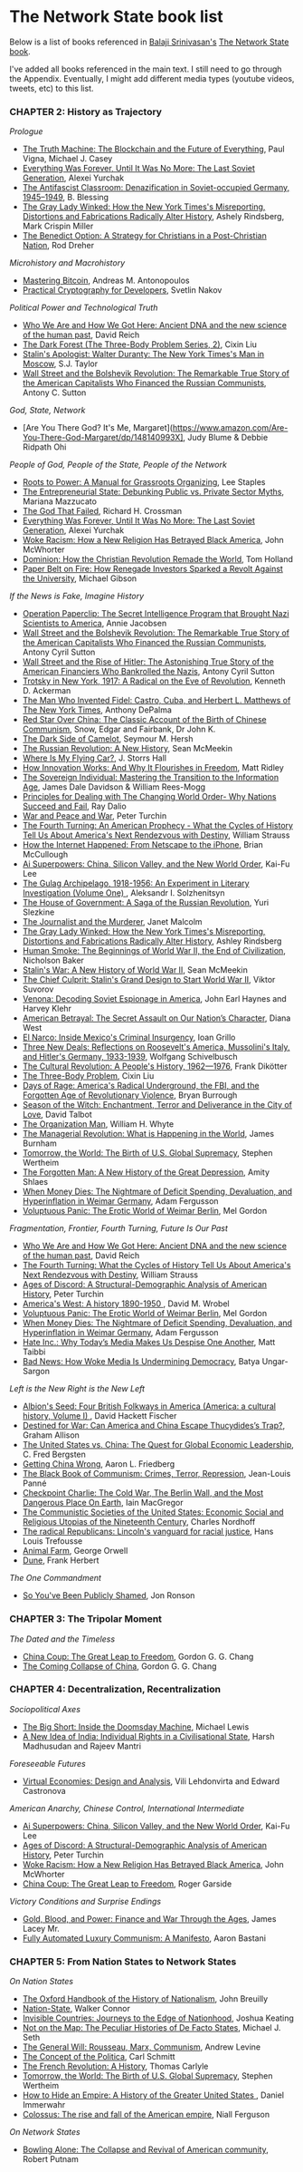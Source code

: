 # The Network State book list
Below is a list of books referenced in [Balaji Srinivasan's](https://twitter.com/balajis) [The Network State book](https://thenetworkstate.com/). 

I've added all books referenced in the main text. I still need to go through the Appendix. Eventually, I might add different media types (youtube videos, tweets, etc) to this list.

### CHAPTER 2: History as Trajectory
*Prologue*
- [The Truth Machine: The Blockchain and the Future of Everything](https://www.amazon.com/Truth-Machine-Blockchain-Future-Everything/dp/1250114578), Paul Vigna, Michael J. Casey
- [Everything Was Forever, Until It Was No More: The Last Soviet Generation](https://press.princeton.edu/books/paperback/9780691121178/everything-was-forever-until-it-was-no-more), Alexei Yurchak
- [The Antifascist Classroom: Denazification in Soviet-occupied Germany, 1945–1949](https://www.amazon.com/Antifascist-Classroom-Denazification-Soviet-occupied-1945-1949/dp/0230107303), B. Blessing 
- [The Gray Lady Winked: How the New York Times's Misreporting, Distortions and Fabrications Radically Alter History](https://www.amazon.com/Gray-Lady-Winked-Misreporting-Fabrications/dp/1736703307), Ashely Rindsberg, Mark Crispin Miller
- [The Benedict Option: A Strategy for Christians in a Post-Christian Nation](https://www.amazon.com/Benedict-Option-Strategy-Christians-Post-Christian/dp/0735213291), Rod Dreher

*Microhistory and Macrohistory*
- [Mastering Bitcoin](https://www.oreilly.com/library/view/mastering-bitcoin/9781491902639/?_gl=1*992x17*_ga*ODc1NzA1MTE1LjE2Njk3NzY2Nzk.*_ga_092EL089CH*MTY2OTc3NjY3OS4xLjAuMTY2OTc3Njc0Ni42MC4wLjA.), Andreas M. Antonopoulos
- [Practical Cryptography for Developers](https://cryptobook.nakov.com/), Svetlin Nakov

*Political Power and Technological Truth*
- [Who We Are and How We Got Here: Ancient DNA and the new science of the human past](https://www.amazon.com/dp/B07DKCRXYB), David Reich
- [The Dark Forest (The Three-Body Problem Series, 2)](https://www.amazon.com/Dark-Forest-Remembrance-Earths-Past/dp/0765386690), Cixin Liu 
- [Stalin's Apologist: Walter Duranty: The New York Times's Man in Moscow](https://www.amazon.com/Stalins-Apologist-Walter-Duranty-Timess/dp/0195057007), S.J. Taylor
- [Wall Street and the Bolshevik Revolution: The Remarkable True Story of the American Capitalists Who Financed the Russian Communists](https://www.amazon.com/Wall-Street-Bolshevik-Revolution-Capitalists/dp/190557035X), Antony C. Sutton

*God, State, Network*
- [Are You There God? It's Me, Margaret](https://www.amazon.com/Are-You-There-God-Margaret/dp/148140993X], Judy Blume & Debbie Ridpath Ohi 

*People of God, People of the State, People of the Network*
- [Roots to Power: A Manual for Grassroots Organizing](https://www.amazon.com/Roots-Power-Manual-Grassroots-Organizing/dp/1440833710), Lee Staples
- [The Entrepreneurial State: Debunking Public vs. Private Sector Myths](https://www.amazon.com/Entrepreneurial-State-Debunking-Private-Economics/dp/0857282522), Mariana Mazzucato
- [The God That Failed](https://www.amazon.com/God-That-Failed-Richard-Crossman/dp/0231123957), Richard H. Crossman 
- [Everything Was Forever, Until It Was No More: The Last Soviet Generation](https://press.princeton.edu/books/paperback/9780691121178/everything-was-forever-until-it-was-no-more), Alexei Yurchak
- [Woke Racism: How a New Religion Has Betrayed Black America](https://www.amazon.com/dp/B095JLK96B/ref=dp-kindle-redirect?_encoding=UTF8&btkr=1), John McWhorter
- [Dominion: How the Christian Revolution Remade the World](https://www.amazon.com/dp/B07NVT2WC3), Tom Holland
- [Paper Belt on Fire: How Renegade Investors Sparked a Revolt Against the University](https://www.amazon.com/dp/B099FZR4C3/), Michael Gibson 

*If the News is Fake, Imagine History*
- [Operation Paperclip: The Secret Intelligence Program that Brought Nazi Scientists to America](https://www.amazon.com/Operation-Paperclip-Intelligence-Program-Scientists/dp/031622104X), Annie Jacobsen
- [Wall Street and the Bolshevik Revolution: The Remarkable True Story of the American Capitalists Who Financed the Russian Communists](https://www.amazon.com/Wall-Street-Bolshevik-Revolution-Capitalists/dp/190557035X), Antony Cyril Sutton
- [Wall Street and the Rise of Hitler: The Astonishing True Story of the American Financiers Who Bankrolled the Nazis](https://www.amazon.com/dp/B07N9M85GX), Antony Cyril Sutton
- [Trotsky in New York, 1917: A Radical on the Eve of Revolution](https://www.amazon.com/dp/B01I8S7EX6/ref=dp-kindle-redirect?_encoding=UTF8&btkr=1), Kenneth D. Ackerman 
- [The Man Who Invented Fidel: Castro, Cuba, and Herbert L. Matthews of The New York Times](https://www.amazon.com/Man-Who-Invented-Fidel-Matthews/dp/1586484427), Anthony DePalma
- [Red Star Over China: The Classic Account of the Birth of Chinese Communism](https://www.amazon.com/Red-Star-Over-China-Communism/dp/1611855128), Snow, Edgar and Fairbank, Dr John K.
- [The Dark Side of Camelot](https://www.amazon.com/Dark-Side-Camelot-Seymour-Hersh/dp/0316360678), Seymour M. Hersh
- [The Russian Revolution: A New History](https://www.amazon.com/dp/B06Y1LTB6V), Sean McMeekin
- [Where Is My Flying Car?](https://www.amazon.com/Where-Flying-Car-Storrs-Hall/dp/1953953182), J. Storrs Hall 
- [How Innovation Works: And Why It Flourishes in Freedom](https://www.amazon.com/How-Innovation-Works-Flourishes-Freedom/dp/0062916599), Matt Ridley
- [The Sovereign Individual: Mastering the Transition to the Information Age](https://www.amazon.com/Sovereign-Individual-Mastering-Transition-Information/dp/0684832720), James Dale Davidson & William Rees-Mogg
- [Principles for Dealing with The Changing World Order- Why Nations Succeed and Fail](https://economicprinciples.org/), Ray Dalio 
- [War and Peace and War](https://www.penguinrandomhouse.com/books/299306/war-and-peace-and-war-by-peter-turchin/), Peter Turchin
- [The Fourth Turning: An American Prophecy - What the Cycles of History Tell Us About America's Next Rendezvous with Destiny](https://www.amazon.com/Fourth-Turning-American-Prophecy-Rendezvous/dp/0767900464), William Strauss 
- [How the Internet Happened: From Netscape to the iPhone](https://www.amazon.com/How-Internet-Happened-Netscape-iPhone/dp/1631493078), Brian McCullough
- [Ai Superpowers: China, Silicon Valley, and the New World Order](https://www.amazon.com/AI-Superpowers-China-Silicon-Valley/dp/132854639X), Kai-Fu Lee
- [The Gulag Archipelago, 1918-1956: An Experiment in Literary Investigation (Volume One) ](https://www.amazon.com/Gulag-Archipelago-1918-1956-Experiment-Investigation/dp/0813332893), Aleksandr I. Solzhenitsyn
- [The House of Government: A Saga of the Russian Revolution](https://press.princeton.edu/books/hardcover/9780691176949/the-house-of-government), Yuri Slezkine
- [The Journalist and the Murderer](https://www.amazon.com/Journalist-Murderer-Janet-Malcolm/dp/0679731830), Janet Malcolm
- [The Gray Lady Winked: How the New York Times's Misreporting, Distortions and Fabrications Radically Alter History](https://www.amazon.com/Gray-Lady-Winked-Misreporting-Fabrications/dp/1736703307), Ashley Rindsberg 
- [Human Smoke: The Beginnings of World War II, the End of Civilization](https://www.simonandschuster.com/books/Human-Smoke/Nicholson-Baker/9781416572466), Nicholson Baker
- [Stalin's War: A New History of World War II](https://www.amazon.com/Stalins-War-New-History-World/dp/1541672798), Sean McMeekin
- [The Chief Culprit: Stalin's Grand Design to Start World War II](https://www.amazon.com/Chief-Culprit-Stalins-Grand-Design/dp/1591148065), Viktor Suvorov
- [Venona: Decoding Soviet Espionage in America](https://yalebooks.yale.edu/book/9780300084627/venona/), John Earl Haynes and Harvey Klehr
- [American Betrayal: The Secret Assault on Our Nation’s Character](https://www.amazon.com/American-Betrayal-Assault-Nations-Character-ebook/dp/B008BU71BM), Diana West
- [El Narco: Inside Mexico's Criminal Insurgency](https://www.amazon.com/El-Narco-Mexicos-Criminal-Insurgency/dp/1608194019), Ioan Grillo 
- [Three New Deals: Reflections on Roosevelt's America, Mussolini's Italy, and Hitler's Germany, 1933-1939](https://www.amazon.com/Three-New-Deals-Reflections-Roosevelts/dp/0312427433), Wolfgang Schivelbusch
- [The Cultural Revolution: A People's History, 1962—1976](https://www.amazon.com/Cultural-Revolution-Peoples-History-1962-1976-ebook/dp/B01DNDPPH8), Frank Dikötter
- [The Three-Body Problem](https://www.amazon.com/dp/B00S8FCJCQ/ref=dp-kindle-redirect?_encoding=UTF8&btkr=1), Cixin Liu
- [Days of Rage: America's Radical Underground, the FBI, and the Forgotten Age of Revolutionary Violence](https://www.amazon.com/Days-Rage-Underground-Forgotten-Revolutionary/dp/0143107976), Bryan Burrough
- [Season of the Witch: Enchantment, Terror and Deliverance in the City of Love](https://www.amazon.com/Season-Witch-Enchantment-Terror-Deliverance-ebook/dp/B005C6FDFY), David Talbot 
- [The Organization Man](https://www.amazon.com/Organization-Man-William-H-Whyte/dp/0812218191), William H. Whyte
- [The Managerial Revolution: What is Happening in the World](https://www.amazon.com/Managerial-Revolution-What-Happening-World/dp/1839013184), James Burnham 
- [Tomorrow, the World: The Birth of U.S. Global Supremacy](https://www.hup.harvard.edu/catalog.php?isbn=9780674248663), Stephen Wertheim
- [The Forgotten Man: A New History of the Great Depression](https://www.amazon.com/Forgotten-Man-History-Great-Depression/dp/0060936428), Amity Shlaes 
- [When Money Dies: The Nightmare of Deficit Spending, Devaluation, and Hyperinflation in Weimar Germany](https://www.amazon.com/When-Money-Dies-Devaluation-Hyperinflation/dp/1586489941), Adam Fergusson
- [Voluptuous Panic: The Erotic World of Weimar Berlin](https://www.amazon.com/Voluptuous-Panic-Erotic-Weimar-Expanded/dp/0922915962), Mel Gordon

*Fragmentation, Frontier, Fourth Turning, Future Is Our Past*
- [Who We Are and How We Got Here: Ancient DNA and the new science of the human past](https://www.amazon.com/dp/B07DKCRXYB), David Reich 
- [The Fourth Turning: What the Cycles of History Tell Us About America's Next Rendezvous with Destiny](https://www.amazon.com/dp/B001RKFU4I/ref=dp-kindle-redirect?_encoding=UTF8&btkr=1), William Strauss
- [Ages of Discord: A Structural-Demographic Analysis of American History](https://www.amazon.com/dp/B06XDLT2C5/ref=dp-kindle-redirect?_encoding=UTF8&btkr=1), Peter Turchin
- [America's West: A history 1890-1950 ](https://www.cambridge.org/core/books/abs/americas-west/frontier-region-nation-and-crisis/7DBC94B2B475862998177B8F02B612A4#access-block), David M. Wrobel
- [Voluptuous Panic: The Erotic World of Weimar Berlin](https://www.amazon.com/Voluptuous-Panic-Erotic-Weimar-Expanded/dp/0922915962), Mel Gordon
- [When Money Dies: The Nightmare of Deficit Spending, Devaluation, and Hyperinflation in Weimar Germany](https://www.amazon.com/When-Money-Dies-Devaluation-Hyperinflation/dp/1586489941), Adam Fergusson
- [Hate Inc.: Why Today’s Media Makes Us Despise One Another](https://www.amazon.com/Hate-Inc-Todays-Despise-Another/dp/1949017257), Matt Taibbi
- [Bad News: How Woke Media Is Undermining Democracy](https://www.amazon.com/Bad-News-Media-Undermining-Democracy/dp/1641772069), Batya Ungar-Sargon 

*Left is the New Right is the New Left*
- [Albion's Seed: Four British Folkways in America (America: a cultural history, Volume I) ](https://www.amazon.com/Albions-Seed-British-Folkways-cultural/dp/0195069056), David Hackett Fischer
- [Destined for War: Can America and China Escape Thucydides’s Trap?](https://www.amazon.com/Destined-War-America-Escape-Thucydidess/dp/0544935276), Graham Allison
- [The United States vs. China: The Quest for Global Economic Leadership](https://www.amazon.com/United-States-vs-China-Leadership/dp/1509547355), C. Fred Bergsten
- [Getting China Wrong](https://www.amazon.com/Getting-China-Wrong-Aaron-Friedberg/dp/1509545123), Aaron L. Friedberg
- [The Black Book of Communism: Crimes, Terror, Repression](https://www.amazon.com/Black-Book-Communism-Crimes-Repression/dp/0674076087), Jean-Louis Panné
- [Checkpoint Charlie: The Cold War, The Berlin Wall, and the Most Dangerous Place On Earth](https://www.amazon.com/Checkpoint-Charlie-Berlin-Dangerous-Place/dp/1982100036), Iain MacGregor
- [The Communistic Societies of the United States: Economic Social and Religious Utopias of the Nineteenth Century](https://www.amazon.com/Communistic-Societies-United-States-Nineteenth/dp/0486215806), Charles Nordhoff 
- [The radical Republicans: Lincoln's vanguard for racial justice](https://www.amazon.com/radical-Republicans-Lincolns-Louisiana-paperbacks/dp/0807101699), Hans Louis Trefousse
- [Animal Farm](https://www.amazon.com/Animal-Farm-George-Orwell/dp/0451526341), George Orwell
- [Dune](https://www.amazon.com/Dune-Frank-Herbert/dp/0441172717), Frank Herbert

*The One Commandment*
- [So You've Been Publicly Shamed](https://www.amazon.com/So-Youve-Been-Publicly-Shamed/dp/1594634017), Jon Ronson

### CHAPTER 3: The Tripolar Moment

*The Dated and the Timeless*
- [China Coup: The Great Leap to Freedom](https://www.amazon.com/China-Coup-Great-Leap-Freedom/dp/0520380975), Gordon G. G. Chang
- [The Coming Collapse of China](https://www.amazon.com/Coming-Collapse-China-Gordon-Chang/dp/0812977564), Gordon G. G. Chang 

### CHAPTER 4: Decentralization, Recentralization

*Sociopolitical Axes*
- [The Big Short: Inside the Doomsday Machine](https://www.amazon.com/dp/B003LSTK8G/), Michael Lewis
- [A New Idea of India: Individual Rights in a Civilisational State](https://www.amazon.com/New-Idea-India-Individual-Civilisational/dp/9389648408), Harsh Madhusudan and Rajeev Mantri 

*Foreseeable Futures*
- [Virtual Economies: Design and Analysis](https://mitpress.mit.edu/9780262535069/virtual-economies/),  Vili Lehdonvirta and Edward Castronova

*American Anarchy, Chinese Control, International Intermediate*
- [Ai Superpowers: China, Silicon Valley, and the New World Order](https://www.amazon.com/AI-Superpowers-China-Silicon-Valley-ebook/dp/B0795DNWCF), Kai-Fu Lee
- [Ages of Discord: A Structural-Demographic Analysis of American History](https://www.amazon.com/Ages-Discord-Peter-Turchin/dp/0996139540/), Peter Turchin
- [Woke Racism: How a New Religion Has Betrayed Black America](https://www.amazon.com/Woke-Racism-Religion-Betrayed-America/dp/0593423062), John McWhorter
- [China Coup: The Great Leap to Freedom](https://www.amazon.com/China-Coup-Great-Leap-Freedom/dp/0520380975), Roger Garside

*Victory Conditions and Surprise Endings*
- [Gold, Blood, and Power: Finance and War Through the Ages](https://press.armywarcollege.edu/cgi/viewcontent.cgi?article=1454&context=monographs), James Lacey Mr. 
- [Fully Automated Luxury Communism: A Manifesto](https://www.versobooks.com/books/3156-fully-automated-luxury-communism), Aaron Bastani

### CHAPTER 5: From Nation States to Network States

*On Nation States*
- [The Oxford Handbook of the History of Nationalism](https://www.amazon.com/Oxford-Handbook-History-Nationalism-Handbooks-ebook/dp/B00BWSES02), John Breuilly
- [Nation-State](https://onlinelibrary.wiley.com/doi/abs/10.1002/9781405165518.wbeosn002), Walker Connor
- [Invisible Countries: Journeys to the Edge of Nationhood](https://www.amazon.com/Invisible-Countries-Journeys-Edge-Nationhood-ebook/dp/B07DVQ9VDD), Joshua Keating
- [Not on the Map: The Peculiar Histories of De Facto States](https://www.amazon.com/Not-Map-Peculiar-Histories-States-ebook/dp/B09MSTJW6F), Michael J. Seth 
- [The General Will: Rousseau, Marx, Communism](https://www.amazon.com/General-Will-Rousseau-Marx-Communism/dp/0521443229), Andrew Levine
- [The Concept of the Politica](https://www.amazon.com/gp/product/B004HO5JEM/ref=dbs_a_def_rwt_hsch_vapi_tkin_p1_i0), Carl Schmitt
- [The French Revolution: A History](https://www.amazon.com/gp/product/B01K86BZIG/ref=dbs_a_def_rwt_hsch_vapi_tkin_p1_i0), Thomas Carlyle
- [Tomorrow, the World: The Birth of U.S. Global Supremacy](https://www.hup.harvard.edu/catalog.php?isbn=9780674248663), Stephen Wertheim
- [How to Hide an Empire: A History of the Greater United States ](https://www.amazon.com/How-Hide-Empire-History-Greater-ebook/dp/B07D6MGV9Y), Daniel Immerwahr 
- [Colossus: The rise and fall of the American empire](https://www.amazon.com/Colossus-Niall-Ferguson-ebook/dp/B07287QHG4), Niall Ferguson 

*On Network States*
- [Bowling Alone: The Collapse and Revival of American community](http://bowlingalone.com/), Robert Putnam
